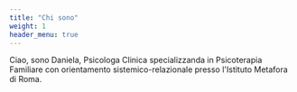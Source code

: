 ```yaml
---
title: "Chi sono"
weight: 1
header_menu: true
---
```



Ciao, sono Daniela, Psicologa Clinica specializzanda in Psicoterapia Familiare con orientamento sistemico-relazionale presso l'Istituto Metafora di Roma.
